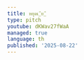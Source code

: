 ```yaml
---
title: หยุดเ_ีย_ี
type: pitch
youtube: dKWav27fWaA
managed: true
language: th
published: '2025-08-22'
---
```

